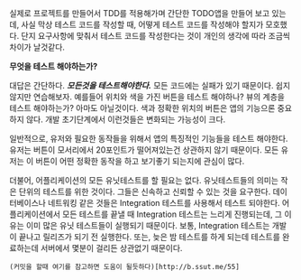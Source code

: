 실제로 프로젝트를 만들어서 TDD를 적용해가며 간단한 TODO앱을 만들어 보고 있는데, 사실 막상 테스트 코드를 작성할 때, 어떻게 테스트 코드를 작성해야 할지가 모호했다. 
  단지 요구사항에 맞춰서 테스트 코드를 작성한다는 것이 개인의 생각에 따라 조금씩 차이가 날것같다.

**무엇을 테스트 해야하는가?**

대답은 간단하다. ***모든것을 테스트해야한다.*** 모든 코드에는 실패가 있기 때문이다.
쉽지 않지만 연습해보자. 예를들어 위치와 색을 가진 버튼을 테스트 해야하나? 뷰의 계층을 테스트 해야하는가? 아마도 아닐것이다. 색과 정확한 위치의 버튼은 앱의 기능으론 중요하지 않다. 개발 초기단계에서 이런것들은 변화되는 가능성이 크다. 

일반적으로, 유저와 필요한 동작들을 위해서 앱의 특징적인 기능들을 테스트 해야한다. 유저는 버튼이 모서리에서 20포인트가 떨어져있는건 상관하지 않기 때문이다. 모든 유저는 이 버튼이 어떤 정확한 동작을 하고 보기좋기 되는지에 관심이 많다.

더불어, 어플리케이션의 모든 유닛테스트를 할 필요는 없다. 유닛테스트들의 의미는 작은 단위의 테스트를 위한 것이다. 그들은 신속하고 신뢰할 수 있는 것을 요구한다. 데이터베이스나 네트워킹 같은 것들은 Integration 테스트를 사용해서 테스트 되야한다. 어플리케이션에서 모든 테스트를 끝낼 때 Integration 테스트는 느리게 진행되는데, 그 이유는 이미 많은 유닛 테스트들이 실행되기 때문이다. 보통, Integration 테스트는 개발이 끝나고 릴리즈가 되기 전 실행한다. 또는, 늦은 밤 테스트를 하게 되는데 테스트를 완료하는데 서버에서 몇분이 걸리든 상관없기 때문이다.

```
(커밋을 할때 여기를 참고하면 도움이 될듯하다)[http://b.ssut.me/55]
```

